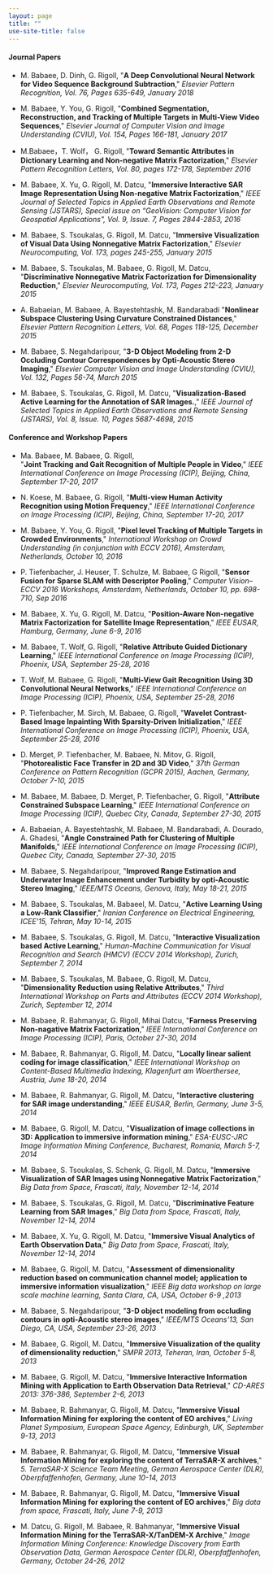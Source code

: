```yaml
---
layout: page
title: ""
use-site-title: false
---
```



#### Journal Papers
* M. Babaee, D. Dinh, G. Rigoll,
"**A Deep Convolutional Neural Network for Video Sequence Background Subtraction**,"
_Elsevier Pattern Recognition, Vol. 76, Pages 635-649, January 2018_  

* M. Babaee, Y. You, G. Rigoll,
"**Combined Segmentation, Reconstruction, and Tracking of Multiple Targets in Multi-View Video Sequences**,"
_Elsevier Journal of Computer Vision and Image Understanding (CVIU), Vol. 154, Pages 166-181, January 2017_ 

* M.Babaee，T. Wolf， G. Rigoll,
"**Toward Semantic Attributes in Dictionary Learning and Non-negative Matrix Factorization**,"
_Elsevier Pattern Recognition Letters, Vol. 80, pages 172-178, September 2016_ 

* M. Babaee, X. Yu, G. Rigoll, M. Datcu, 
"**Immersive Interactive SAR Image Representation Using Non-negative Matrix Factorization**," 
_IEEE Journal of Selected Topics in Applied Earth Observations and Remote Sensing (JSTARS), Special issue on “GeoVision: Computer Vision for Geospatial Applications", Vol. 9, Issue. 7, Pages 2844-2853, 2016_ 

* M. Babaee, S. Tsoukalas, G. Rigoll, M. Datcu, 
"**Immersive Visualization of Visual Data Using Nonnegative Matrix Factorization**," 
_Elsevier Neurocomputing, Vol. 173, pages 245-255, January 2015_ 

* M. Babaee, S. Tsoukalas, M. Babaee, G. Rigoll, M. Datcu, 
"**Discriminative Nonnegative Matrix Factorization for Dimensionality Reduction**," 
_Elsevier Neurocomputing, Vol. 173, Pages 212-223, January 2015_ 

* A. Babaeian, M. Babaee, A. Bayestehtashk, M. Bandarabadi
"**Nonlinear Subspace Clustering Using Curvature Constrained Distances**,"
_Elsevier Pattern Recognition Letters, Vol. 68, Pages 118-125, December 2015_ 

* M. Babaee, S. Negahdaripour,
"**3-D Object Modeling from 2-D Occluding Contour Correspondences by Opti-Acoustic Stereo Imaging**," 
_Elsevier Computer Vision and Image Understanding (CVIU), Vol. 132, Pages 56-74, March 2015_ 

* M. Babaee, S. Tsoukalas, G. Rigoll, M. Datcu, 
"**Visualization-Based Active Learning for the Annotation of SAR Images.**," 
_IEEE Journal of Selected Topics in Applied Earth Observations and Remote Sensing (JSTARS), Vol. 8, Issue. 10, Pages 5687-4698, 2015_ 


#### Conference and Workshop Papers 

* Ma. Babaee, M. Babaee, G. Rigoll,  
"**Joint Tracking and Gait Recognition of Multiple People in Video**," 
_IEEE International Conference on Image Processing (ICIP), Beijing, China, September 17-20, 2017_ 

* N. Koese, M. Babaee, G. Rigoll, 
"**Multi-view Human Activity Recognition using Motion Frequency**," 
_IEEE International Conference on Image Processing (ICIP), Beijing, China, September 17-20, 2017_ 

* M. Babaee, Y. You, G. Rigoll, 
"**Pixel level Tracking of Multiple Targets in Crowded Environments**," 
_International Workshop on Crowd Understanding (in conjunction with ECCV 2016), Amsterdam, Netherlands, October 10, 2016_ 

* P. Tiefenbacher, J. Heuser, T. Schulze, M. Babaee, G Rigoll, 
"**Sensor Fusion for Sparse SLAM with Descriptor Pooling**," 
_Computer Vision–ECCV 2016 Workshops, Amsterdam, Netherlands, October 10, pp. 698-710, Sep 2016_ 

* M. Babaee, X. Yu, G. Rigoll, M. Datcu,
"**Position-Aware Non-negative Matrix Factorization for Satellite Image Representation**,"
_IEEE EUSAR, Hamburg, Germany, June 6-9, 2016_ 

* M. Babaee, T. Wolf, G. Rigoll, 
"**Relative Attribute Guided Dictionary Learning**,"
_IEEE International Conference on Image Processing (ICIP), Phoenix, USA, September 25-28, 2016_ 

* T. Wolf, M. Babaee, G. Rigoll, 
"**Multi-View Gait Recognition Using 3D Convolutional Neural Networks**," 
_IEEE International Conference on Image Processing (ICIP), Phoenix, USA, September 25-28, 2016_ 

* P. Tiefenbacher, M. Sirch, M. Babaee, G. Rigoll, 
"**Wavelet Contrast-Based Image Inpainting With Sparsity-Driven Initialization**," 
_IEEE International Conference on Image Processing (ICIP), Phoenix, USA, September 25-28, 2016_ 

* D. Merget, P. Tiefenbacher, M. Babaee, N. Mitov, G. Rigoll, 
"**Photorealistic Face Transfer in 2D and 3D Video**,"
_37th German Conference on Pattern Recognition (GCPR 2015), Aachen, Germany, October 7-10, 2015_ 

* M. Babaee, M. Babaee, D. Merget, P. Tiefenbacher, G. Rigoll,
"**Attribute Constrained Subspace Learning**,"
_IEEE International Conference on Image Processing (ICIP), Quebec City, Canada, September 27-30, 2015_ 

* A. Babaeian, A. Bayestehtashk, M. Babaee, M. Bandarabadi, A. Dourado, A. Ghadesi, 
"**Angle Constrained Path for Clustering of Multiple Manifolds**,"
_IEEE International Conference on Image Processing (ICIP), Quebec City, Canada, September 27-30, 2015_ 

* M.  Babaee, S. Negahdaripour, 
"**Improved Range Estimation and Underwater Image Enhancement under Turbidity by opti-Acoustic Stereo Imaging**," 
_IEEE/MTS Oceans, Genova, Italy, May 18-21, 2015_ 

* M. Babaee, S. Tsoukalas, M. Babaeel, M. Datcu, 
"**Active Learning Using a Low-Rank Classifier**," 
_Iranian Conference on Electrical Engineering, ICEE'15, Tehran, May 10-14, 2015_ 

* M. Babaee, S. Tsoukalas, G. Rigoll, M. Datcu, 
"**Interactive Visualization based Active Learning**," 
_Human-Machine Communication for Visual Recognition and Search (HMCV) (ECCV 2014 Workshop), Zurich, September 7, 2014_ 

* M. Babaee, S. Tsoukalas, M. Babaee, G. Rigoll, M. Datcu, 
"**Dimensionality Reduction using Relative Attributes**," 
_Third International Workshop on Parts and Attributes (ECCV 2014 Workshop), Zurich, September 12, 2014_ 

* M. Babaee, R. Bahmanyar, G. Rigoll, Mihai Datcu, 
"**Farness Preserving Non-nagative Matrix Factorization**," 
_IEEE International Conference on Image Processing (ICIP), Paris, October 27-30, 2014_ 

* M. Babaee, R. Bahmanyar, G. Rigoll, M. Datcu, 
"**Locally linear salient coding for image classification**," 
_IEEE International Workshop on Content-Based Multimedia Indexing, Klagenfurt am Woerthersee, Austria, June 18-20, 2014_ 

* M. Babaee, R. Bahmanyar, G. Rigoll, M. Datcu, 
"**Interactive clustering for SAR image understanding**," 
_IEEE EUSAR, Berlin, Germany, June 3-5, 2014_ 

* M. Babaee, G. Rigoll, M. Datcu, 
"**Visualization of image collections in 3D: Application to immersive information mining**," 
_ESA-EUSC-JRC Image Information Mining Conference, Bucharest, Romania, March 5-7, 2014_ 

* M. Babaee, S. Tsoukalas, S. Schenk, G. Rigoll, M. Datcu, 
"**Immersive Visualization of SAR Images using Nonnegative Matrix Factorization**," 
_Big Data from Space, Frascati, Italy, November 12-14, 2014_ 

* M. Babaee, S. Tsoukalas, G. Rigoll, M. Datcu, 
"**Discriminative Feature Learning from SAR Images**," 
_Big Data from Space, Frascati, Italy, November 12-14, 2014_ 

* M. Babaee, X. Yu, G. Rigoll, M. Datcu, 
"**Immersive Visual Analytics of Earth Observation Data**," 
_Big Data from Space, Frascati, Italy, November 12-14, 2014_ 

* M. Babaee, G. Rigoll, M. Datcu, 
"**Assessment of dimensionality reduction based on communication channel model; application to immersive information visualization**," 
_IEEE Big data workshop on large scale machine learning, Santa Clara, CA, USA, October 6-9 ,2013_ 

* M. Babaee, S. Negahdaripour, 
"**3-D object modeling from occluding contours in opti-Acoustic stereo images**," 
_IEEE/MTS Oceans'13, San Diego, CA, USA, September 23-26, 2013_ 

* M. Babaee, G. Rigoll, M. Datcu, 
"**Immersive Visualization of the quality of dimensionality reduction**," 
_SMPR 2013, Teheran, Iran, October 5-8, 2013_ 

* M. Babaee, G. Rigoll, M. Datcu, 
"**Immersive Interactive Information Mining with Application to Earth Observation Data Retrieval**," 
_CD-ARES 2013: 376-386, September 2-6, 2013_ 

* M. Babaee, R. Bahmanyar, G. Rigoll, M. Datcu, 
"**Immersive Visual Information Mining for exploring the content of EO archives**," 
_Living Planet Symposium, European Space Agency, Edinburgh, UK, September 9-13, 2013_ 

* M. Babaee, R. Bahmanyar, G. Rigoll, M. Datcu, 
"**Immersive Visual Information Mining for exploring the content of TerraSAR-X archives**," 
_5\. TerraSAR-X Science Team Meeting, German Aerospace Center (DLR), Oberpfaffenhofen, Germany, June 10-14, 2013_ 

* M. Babaee, R. Bahmanyar, G. Rigoll, M. Datcu, 
"**Immersive Visual Information Mining for exploring the content of EO archives**," 
_Big data from space, Frascati, Italy, June 7-9, 2013_ 

* M. Datcu, G. Rigoll, M. Babaee, R. Bahmanyar, 
"**Immersive Visual Information Mining for the TerraSAR-X/TanDEM-X Archive**," 
_Image Information Mining Conference: Knowledge Discovery from Earth Observation Data, German Aerospace Center (DLR), Oberpfaffenhofen, Germany, October 24-26, 2012_
